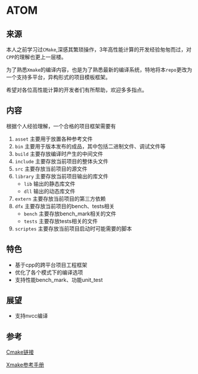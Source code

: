 # ATOM

## 来源

本人之前学习过`CMake`,深感其繁琐操作，3年高性能计算的开发经验匆匆而过，对`CPP`的理解也更上一层楼。

为了熟悉`Xmake`的编译内容，也是为了熟悉最新的编译系统，特地将本`repo`更改为一个支持多平台，异构形式的项目模板框架。

希望对各位高性能计算的开发者们有所帮助，欢迎多多指点。

## 内容

根据个人经验理解，一个合格的项目框架需要有

1. `asset` 主要用于放置各种参考文件
2. `bin`   主要用于版本发布的成品，其中包括二进制文件、调试文件等
3. `build` 主要存放编译时产生的中间文件
4. `include` 主要存放当前项目的整体头文件
5. `src` 主要存放当前项目的源文件
6. `library` 主要存放当前项目输出的库文件
    - `lib`   输出的静态库文件
    - `dll`   输出的动态库文件
7. `extern` 主要存放当前项目的第三方依赖
8. `dfx`    主要存放当前项目的bench、tests相关
    - `bench` 主要存放bench_mark相关的文件
    - `tests` 主要存放tests相关的文件
9. `scriptes` 主要存放当前项目启动时可能需要的脚本

## 特色

- 基于cpp的跨平台项目工程框架
- 优化了各个模式下的编译选项
- 支持性能bench_mark、功能unit_test


## 展望

- 支持nvcc编译

## 参考

[Cmake链接](https://cmake.org/)

[Xmake参考手册](https://xmake.io/#/getting_started)
